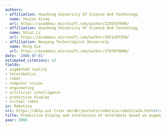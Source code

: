 ```yaml
---
authors:
- affiliation: Huazhong University Of Science And Technology
  name: Youjun Xiong
  url: https://academic.microsoft.com/author/2285547898/
- affiliation: Huazhong University Of Science And Technology
  name: Shiqi Li
  url: https://academic.microsoft.com/author/2651287359/
- affiliation: Nanyang Technological University
  name: Ming Xie
  url: https://academic.microsoft.com/author/2797070890/
date: '2006-07-01'
estimated_citations: 22
fields:
- augmented reality
- telerobotics
- robot
- computer vision
- engineering
- artificial intelligence
- predictive display
- virtual robot
in: Robotica
src: https://dblp.uni-trier.de/db/journals/robotica/robotica24.html#XiongLX06
title: Predictive display and interaction of telerobots based on augmented reality
year: 2006
---
```

